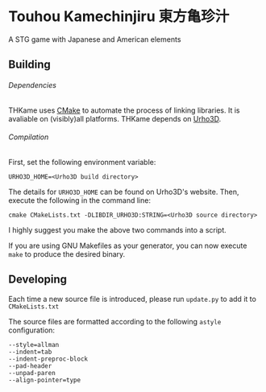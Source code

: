 # Touhou Kamechinjiru 東方亀珍汁

A STG game with Japanese and American elements

## Building

###### Dependencies
THKame uses [CMake](https://cmake.org/) to automate the process of linking libraries. It is avaliable on (visibly)all platforms.
THKame depends on [Urho3D](https://github.com/urho3d/Urho3D).

###### Compilation
First, set the following environment variable:
```
URHO3D_HOME=<Urho3D build directory>
```
The details for `URHO3D_HOME` can be found on Urho3D's website. Then, execute the following in the command line:
```
cmake CMakeLists.txt -DLIBDIR_URHO3D:STRING=<Urho3D source directory>
```
I highly suggest you make the above two commands into a script.

If you are using GNU Makefiles as your generator, you can now execute `make` to produce the desired binary.

## Developing

Each time a new source file is introduced, please run `update.py` to add it to `CMakeLists.txt`

The source files are formatted according to the following `astyle` configuration:
```
--style=allman
--indent=tab
--indent-preproc-block
--pad-header
--unpad-paren
--align-pointer=type	
```
